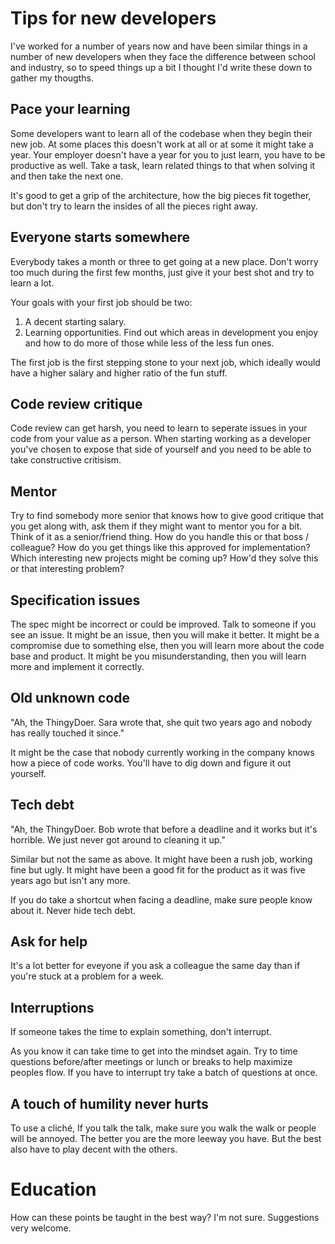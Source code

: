 # Tips for new developers

I've worked for a number of years now and have been similar things in a number of new developers when they face the difference between school and industry, so to speed things up a bit I thought I'd write these down to gather my thougths.

## Pace your learning

Some developers want to learn all of the codebase when they begin their new job. At some places this doesn't work at all or at some it might take a year. Your employer doesn't have a year for you to just learn, you have to be productive as well. Take a task, learn related things to that when solving it and then take the next one.

It's good to get a grip of the architecture, how the big pieces fit together, but don't try to learn the insides of all the pieces right away.

## Everyone starts somewhere

Everybody takes a month or three to get going at a new place. Don't worry too much during the first few months, just give it your best shot and try to learn a lot.

Your goals with your first job should be two:

1) A decent starting salary.
2) Learning opportunities. Find out which areas in development you enjoy and how to do more of those while less of the less fun ones.

The first job is the first stepping stone to your next job, which ideally would have a higher salary and higher ratio of the fun stuff.

## Code review critique

Code review can get harsh, you need to learn to seperate issues in your code from your value as a person. When starting working as a developer you've chosen to expose that side of yourself and you need to be able to take constructive critisism.

## Mentor

Try to find somebody more senior that knows how to give good critique that you get along with, ask them if they might want to mentor you for a bit. Think of it as a senior/friend thing.
How do you handle this or that boss / colleague?
How do you get things like this approved for implementation?
Which interesting new projects might be coming up?
How'd they solve this or that interesting problem?

## Specification issues

The spec might be incorrect or could be improved. Talk to someone if you see an issue. 
It might be an issue, then you will make it better.
It might be a compromise due to something else, then you will learn more about the code base and product.
It might be you misunderstanding, then you will learn more and implement it correctly.

## Old unknown code

"Ah, the ThingyDoer. Sara wrote that, she quit two years ago and nobody has really touched it since."

It might be the case that nobody currently working in the company knows how a piece of code works. You'll have to dig down and figure it out yourself.

## Tech debt

"Ah, the ThingyDoer. Bob wrote that before a deadline and it works but it's horrible. We just never got around to cleaning it up."

Similar but not the same as above. It might have been a rush job, working fine but ugly. It might have been a good fit for the product as it was five years ago but isn't any more.

If you do take a shortcut when facing a deadline, make sure people know about it. Never hide tech debt.

## Ask for help

It's a lot better for eveyone if you ask a colleague the same day than if you're stuck at a problem for a week.

## Interruptions

If someone takes the time to explain something, don't interrupt.

As you know it can take time to get into the mindset again. Try to time questions before/after meetings or lunch or breaks to help maximize peoples flow. If you have to interrupt try take a batch of questions at once.

## A touch of humility never hurts

To use a cliché, If you talk the talk, make sure you walk the walk or people will be annoyed. The better you are the more leeway you have. But the best also have to play decent with the others.

# Education

How can these points be taught in the best way? I'm not sure. Suggestions very welcome.
